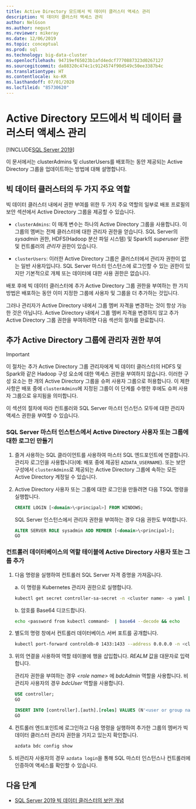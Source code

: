 ```yaml
---
title: Active Directory 모드에서 빅 데이터 클러스터 액세스 관리
description: 빅 데이터 클러스터 액세스 관리
author: NelGson
ms.author: negust
ms.reviewer: mikeray
ms.date: 12/06/2019
ms.topic: conceptual
ms.prod: sql
ms.technology: big-data-cluster
ms.openlocfilehash: 94719ef65023b1afd4edcf7770887323d0267127
ms.sourcegitcommit: da88320c474c1c9124574f90d549c50ee3387b4c
ms.translationtype: HT
ms.contentlocale: ko-KR
ms.lasthandoff: 07/01/2020
ms.locfileid: "85730620"
---
```

# <a name="manage-big-data-cluster-access-in-active-directory-mode"></a>Active Directory 모드에서 빅 데이터 클러스터 액세스 관리

[!INCLUDE[SQL Server 2019](../includes/applies-to-version/sqlserver2019.md)]

이 문서에서는 clusterAdmins 및 clusterUsers를 배포하는 동안 제공되는 Active Directory 그룹을 업데이트하는 방법에 대해 설명합니다.

## <a name="two-overarching-roles-in-the-big-data-cluster"></a>빅 데이터 클러스터의 두 가지 주요 역할

빅 데이터 클러스터 내에서 권한 부여를 위한 두 가지 주요 역할의 일부로 배포 프로필의 보안 섹션에서 Active Directory 그룹을 제공할 수 있습니다.

* `clusterAdmins`: 이 매개 변수는 하나의 Active Directory 그룹을 사용합니다. 이 그룹의 멤버는 전체 클러스터에 대한 관리자 권한을 얻습니다. SQL Server의 *sysadmin* 권한, HDFS(Hadoop 분산 파일 시스템) 및 Spark의 *superuser* 권한 및 컨트롤러의 *관리자* 권한이 있습니다.

* `clusterUsers`: 이러한 Active Directory 그룹은 클러스터에서 관리자 권한이 없는 일반 사용자입니다. SQL Server 마스터 인스턴스에 로그인할 수 있는 권한이 있지만 기본적으로 개체 또는 데이터에 대한 사용 권한은 없습니다.

배포 후에 빅 데이터 클러스터에 추가 Active Directory 그룹 권한을 부여하는 한 가지 방법은 배포하는 동안 이미 지정한 그룹에 사용자 및 그룹을 더 추가하는 것입니다. 

그러나 관리자가 Active Directory 내에서 그룹 멤버 자격을 변경하는 것이 항상 가능한 것은 아닙니다. Active Directory 내에서 그룹 멤버 자격을 변경하지 않고 추가 Active Directory 그룹 권한을 부여하려면 다음 섹션의 절차를 완료합니다.

## <a name="grant-administrator-permissions-to-additional-active-directory-groups"></a>추가 Active Directory 그룹에 관리자 권한 부여

>[!IMPORTANT]
>이 절차는 추가 Active Directory 그룹 관리자에게 빅 데이터 클러스터의 HDFS 및 Spark와 같은 Hadoop 구성 요소에 대한 액세스 권한을 부여하지 않습니다. 이러한 구성 요소는 한 개의 Active Directory 그룹을 슈퍼 사용자 그룹으로 허용합니다. 이 제한 사항은 배포 중에 `clusterAdmins`에 지정된 그룹이 이 단계를 수행한 후에도 슈퍼 사용자 그룹으로 유지됨을 의미합니다.

이 섹션의 절차에 따라 컨트롤러와 SQL Server 마스터 인스턴스 모두에 대한 관리자 액세스 권한을 부여할 수 있습니다.

### <a name="create-a-login-for-the-active-directory-user-or-group-in-the-sql-server-master-instance"></a>SQL Server 마스터 인스턴스에서 Active Directory 사용자 또는 그룹에 대한 로그인 만들기 

1. 즐겨 사용하는 SQL 클라이언트를 사용하여 마스터 SQL 엔드포인트에 연결합니다. 관리자 로그인을 사용합니다(예: 배포 중에 제공된 `AZDATA_USERNAME`). 또는 보안 구성에서 `clusterAdmins`로 제공되는 Active Directory 그룹에 속하는 모든 Active Directory 계정일 수 있습니다.

1. Active Directory 사용자 또는 그룹에 대한 로그인을 만들려면 다음 TSQL 명령을 실행합니다.

   ```sql
   CREATE LOGIN [<domain>\<principal>] FROM WINDOWS;
   ```

   SQL Server 인스턴스에서 관리자 권한을 부여하는 경우 다음 권한도 부여합니다.

   ```sql
   ALTER SERVER ROLE sysadmin ADD MEMBER [<domain>\<principal>];
   GO
   ```

### <a name="add-the-active-directory-user-or-group-to-the-roles-table-in-the-controller-database"></a>컨트롤러 데이터베이스의 역할 테이블에 Active Directory 사용자 또는 그룹 추가 

1. 다음 명령을 실행하여 컨트롤러 SQL Server 자격 증명을 가져옵니다.

   a. 이 명령을 Kubernetes 관리자 권한으로 실행합니다.

   ```bash
   kubectl get secret controller-sa-secret -n <cluster name> -o yaml | grep password
   ```

   b. 암호를 Base64 디코드합니다.

   ```bash
   echo <password from kubectl command>  | base64 --decode && echo
   ```

1. 별도의 명령 창에서 컨트롤러 데이터베이스 서버 포트를 공개합니다.

   ```bash
   kubectl port-forward controldb-0 1433:1433 --address 0.0.0.0 -n <cluster name>
   ```

1. 위의 연결을 사용하여 역할 테이블에 행을 삽입합니다. *REALM* 값을 대문자로 입력합니다.

   관리자 권한을 부여하는 경우 *\<role name>* 에 *bdcAdmin* 역할을 사용합니다. 비관리자 사용자의 경우 *bdcUser* 역할을 사용합니다.

   ```sql
   USE controller;
   GO

   INSERT INTO [controller].[auth].[roles] VALUES (N'<user or group name>@<REALM>', N'<role name>')
   GO
   ```

1. 컨트롤러 엔드포인트에 로그인하고 다음 명령을 실행하여 추가한 그룹의 멤버가 빅 데이터 클러스터 관리자 권한을 가지고 있는지 확인합니다.

   ```bash
   azdata bdc config show
   ```

1. 비관리자 사용자의 경우 `azdata login`을 통해 SQL 마스터 인스턴스나 컨트롤러에 인증하여 액세스를 확인할 수 있습니다.

## <a name="next-steps"></a>다음 단계

- [SQL Server 2019 빅 데이터 클러스터의 보안 개념](concept-security.md)
